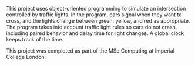 This project uses object-oriented programming to simulate an intersection controlled by traffic lights. In the program, 
cars signal when they want to cross, and the lights change between green, yellow, and red as appropriate. The program 
takes into account traffic light rules so cars do not crash, including paired behavior and delay time for light changes. 
A global clock keeps track of the time.

This project was completed as part of the MSc Computing at Imperial College London.

